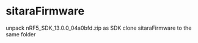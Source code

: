 # sitaraFirmware

unpack nRF5_SDK_13.0.0_04a0bfd.zip as SDK
clone sitaraFirmware to the same folder
